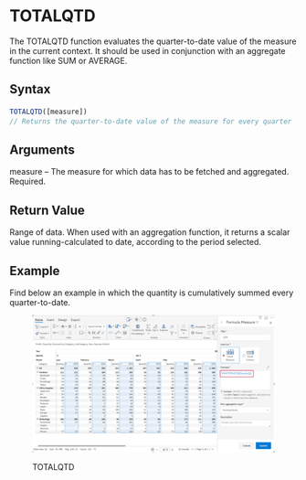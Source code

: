 # TOTALQTD

The TOTALQTD function evaluates the quarter-to-date value of the measure in the current context. It should be used in conjunction with an aggregate function like SUM or AVERAGE.&#x20;

## Syntax

```javascript
TOTALQTD([measure])
// Returns the quarter-to-date value of the measure for every quarter
```

## Arguments

measure – The measure for which data has to be fetched and aggregated. Required.

## Return Value

Range of data. When used with an aggregation function, it returns a scalar value running-calculated to date, according to the period selected.

## Example

Find below an example in which the quantity is cumulatively summed every quarter-to-date.

<figure><img src="../../.gitbook/assets/image (10) (1) (1) (1).png" alt=""><figcaption><p>TOTALQTD</p></figcaption></figure>
